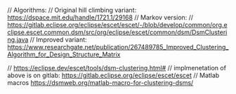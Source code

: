 // Algorithms:
// Original hill climbing variant: https://dspace.mit.edu/handle/1721.1/29168
// Markov version:
// https://gitlab.eclipse.org/eclipse/escet/escet/-/blob/develop/common/org.eclipse.escet.common.dsm/src/org/eclipse/escet/common/dsm/DsmClustering.java
// Improved variant: https://www.researchgate.net/publication/267489785_Improved_Clustering_Algorithm_for_Design_Structure_Matrix

// https://eclipse.dev/escet/tools/dsm-clustering.html#
// implmenetation of above is on gitlab: https://gitlab.eclipse.org/eclipse/escet/escet
// Matlab macros https://dsmweb.org/matlab-macro-for-clustering-dsms/